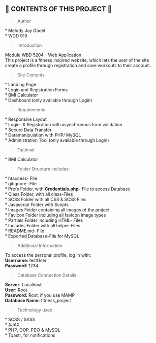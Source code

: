 🏃‍ CONTENTS OF THIS PROJECT 👟
---------------------

> Author

° Melody Joy Güdel <br>
° WDD 919

> Introduction

Module WBD 5204 - Web Application <br>
This project is a fitness inspired website, which lets the user of the site create a profile through registration and save workouts to their account.

 > Site Contents

° Landing Page <br>
° Login and Registration Forms <br>
° BMI Calculator <br>
° Dashboard (only available through Login)<br>

 > Requirements

° Responsive Layout <br>
° Login- & Registration with asynchronous form validation<br>
° Secure Data Transfer <br>
° Datamanipulation with PHP/ MySQL <br>
° Administration Tool (only available through Login)

 > Optional

° BMI Calculator <br>

> Folder Structure includes:

° htaccess- File <br>
° gitignore- File <br>
° Prefs Folder, with <b>Credentials.php</b>- File to access Database<br>
° Class Folder, with all class-Files<br>
° SCSS Folder with all CSS & SCSS Files<br>
° Javascript Folder with Scripts<br>
° Images Folder containing all images of the project<br>
° Favicon Folder including all favicon image types <br>
° Partials Folder including HTML- Files<br>
° Includes Folder with all helper-Files<br>
° README.md- File<br>
° Exported Database-File for MySQL<br>

> Additional Information

To access the personal profile, log in with: <br>
<b>Username:</b> testUser <br>
<b>Password:</b> 1234 <br>

> Database Connection Details

<b>Server:</b> Localhost <br>
<b>User:</b> Root <br>
<b>Password:</b> Root, if you use MAMP <br>
<b>Database Name:</b> fitness_project <br>

> Technology used:

° SCSS / SASS <br>
° AJAX<br>
° PHP, OOP, PDO & MySQL <br>
° Toastr, for notifications<br>



